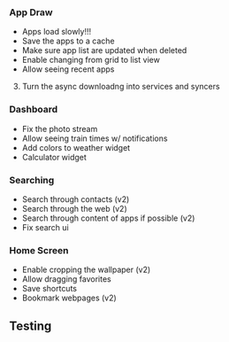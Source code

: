 ### App Draw
* Apps load slowly!!!
* Save the apps to a cache
* Make sure app list are updated when deleted
* Enable changing from grid to list view
* Allow seeing recent apps

3. Turn the async downloadng into services and syncers

### Dashboard
* Fix the photo stream
* Allow seeing train times w/ notifications
* Add colors to weather widget
* Calculator widget

### Searching
* Search through contacts (v2)
* Search through the web (v2)
* Search through content of apps if possible (v2)
* Fix search ui

### Home Screen
* Enable cropping the wallpaper (v2)
* Allow dragging favorites
* Save shortcuts
* Bookmark webpages (v2)

## Testing
